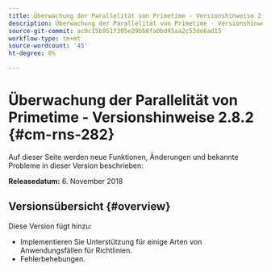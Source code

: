 ```yaml
---
title: Überwachung der Parallelität von Primetime - Versionshinweise 2.8.2
description: Überwachung der Parallelität von Primetime - Versionshinweise 2.8.2
source-git-commit: ac0c15b951f305e29bb8fa0bd45aa2c53de6ad15
workflow-type: tm+mt
source-wordcount: '45'
ht-degree: 0%

---
```



# Überwachung der Parallelität von Primetime - Versionshinweise 2.8.2 {#cm-rns-282}

Auf dieser Seite werden neue Funktionen, Änderungen und bekannte Probleme in dieser Version beschrieben:

**Releasedatum:** 6. November 2018

## Versionsübersicht {#overview}

Diese Version fügt hinzu:

* Implementieren Sie Unterstützung für einige Arten von Anwendungsfällen für Richtlinien.
* Fehlerbehebungen.
